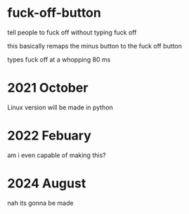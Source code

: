 # fuck-off-button
tell people to fuck off without typing fuck off

this basically remaps the minus button to the fuck off button

types fuck off at a whopping 80 ms

# 2021 October

Linux version will be made in python

# 2022 Febuary 

am i even capable of making this?

# 2024 August

nah its gonna be made
